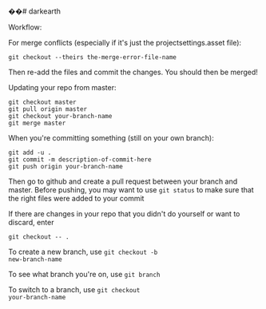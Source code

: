 ��# darkearth

Workflow:

For merge conflicts (especially if it's just the projectsettings.asset file):
    
    git checkout --theirs the-merge-error-file-name

Then re-add the files and commit the changes. You should then be merged!

Updating your repo from master:

    git checkout master
    git pull origin master
    git checkout your-branch-name
    git merge master
  
When you're committing something (still on your own branch):

    git add -u .
    git commit -m description-of-commit-here
    git push origin your-branch-name
  
Then go to github and create a pull request between your branch and master. Before pushing, you may want to use <code>git status</code> to make sure that the right files were added to your commit

If there are changes in your repo that you didn't do yourself or want to discard, enter
    
    git checkout -- .

To create a new branch, use <code>git checkout -b new-branch-name</code>

To see what branch you're on, use <code>git branch</code>

To switch to a branch, use <code>git checkout your-branch-name</code>
